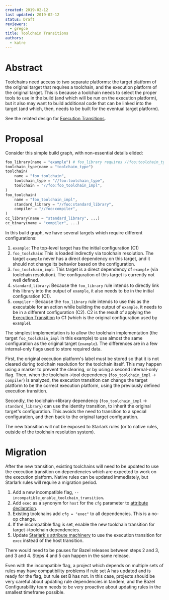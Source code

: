 ```yaml
---
created: 2019-02-12
last updated: 2019-02-12
status: Draft
reviewers:
  - gregce
title: Toolchain Transitions
authors:
  - katre
---
```


# Abstract

Toolchains need access to two separate platforms: the target platform of the
original target that requires a toolchain, and the execution platform of the
original target. This is because a toolchain needs to select the proper tools to
use in the build (and which will be run on the execution platform), but it also
may want to build additional code that can be linked into the target (and which,
then, needs to be built for the eventual target platform).

See the related design for [Execution Transitions](2019-02-12-execution-transitions.md).

# Proposal

Consider this simple build graph, with non-essential details elided:


```py
foo_library(name = "example") # foo_library requires //foo:toolchain_type
toolchain_type(name = "toolchain_type")
toolchain(
    name = "foo_toolchain",
    toolchain_type = "//foo:toolchain_type",
    toolchain = "//foo:foo_toolchain_impl",
)
foo_toolchain(
    name = "foo_toolchain_impl",
    standard_library = "//foo:standard_library",
    compiler = "//foo:compiler",
)
cc_library(name = "standard_library", ...)
cc_binary(name = "compiler", ...)
```

In this build graph, we have several targets which require different configurations:

1.  `example`: The top-level target has the initial configuration (C1)
1.  `foo_toolchain`: This is loaded indirectly via toolchain resolution. The
    target `example` never has a direct dependency on this target, and it should
    not change its behavior based on the configuration.
1.  `foo_toolchain_impl`: This target is a direct dependency of `example` (via
    toolchain resolution). The configuration of this target is currently not
    well defined.
1.  `standard_library`: Because the `foo_library` rule intends to directly link
    this library into the output of `example`, it also needs to be in the
    initial configuration (C1).
1.  `compiler` - Because the `foo_library` rule intends to use this as the
    executable for an action while building the output of `example`, it needs to
    be in a different configuration (C2). C2 is the result of applying the
    [Execution Transition](2019-02-12-execution-transitions.md) to C1 (which is
    the original configuration used by `example`).

The simplest implementation is to allow the toolchain implementation (the target
`foo_toolchain_impl` in this example) to use almost the same configuration as
the original target (`example`). The differences are in a few internal-only
flags used to store required data.

First, the original execution platform's label must be stored so that it is not
cleared during toolchain resolution for the toolchain itself. This may happen
using a marker to prevent the clearing, or by using a second internal-only flag.
Then, when the toolchain-&gt;tool dependency (`foo_toolchain_impl` -&gt; `compiler`)
is analyzed, the execution transition can change the target platform to be the
correct execution platform, using the previously defined execution transition.

Secondly, the toolchain-&gt;library dependency (`foo_toolchain_impl` -&gt;
`standard_library`) can use the identity transition, to inherit the original
target's configuration. This avoids the need to transition to a special
configuration, and then back to the original target configuration.

The new transition will not be exposed to Starlark rules (or to native rules,
outside of the toolchain resolution system).

# Migration

After the new transition, existing toolchains will need to be updated to use the
execution transition on dependencies which are expected to work on the execution
platform. Native rules can be updated immediately, but Starlark rules will
require a migration period.

1.  Add a new incompatible flag, `--incompatible_enable_toolchain_transition`.
1.  Add `exec` as a synonym for `host` for the `cfg` parameter to
    [attribute declaration](https://source.bazel.build/bazel/+/master:src/main/java/com/google/devtools/build/lib/analysis/skylark/SkylarkAttr.java;drc=a65ce6d547ee36f7d1fbeb81105d22849193371f;bpt=1;l=269).
1.  Existing toolchains add `cfg = "exec"` to all dependencies. This is a no-op
    change.
1.  If the incompatible flag is set, enable the new toolchain transition for
    target-&gt;toolchain dependencies.
1.  Update [Starlark's attribute machinery](https://source.bazel.build/bazel/+/master:src/main/java/com/google/devtools/build/lib/analysis/skylark/SkylarkAttr.java;drc=a65ce6d547ee36f7d1fbeb81105d22849193371f;bpt=1;l=269)
    to use the execution transition for `exec` instead of the host transition.

There would need to be pauses for Bazel releases between steps 2 and 3, and 3
and 4. Steps 4 and 5 can happen in the same release.

Even with the incompatible flag, a project which depends on multiple sets of
rules may have compatibility problems if rule set A has updated and is ready for
the flag, but rule set B has not. In this case, projects should be very careful
about updating rule dependencies in tandem, and the Bazel Configurability team
needs to be very proactive about updating rules in the smallest timeframe
possible.

